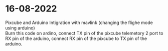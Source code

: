 # 16-08-2022
Pixcube and Arduino Intigration with mavlink (changing the flighe mode using arduino)                                                                                     
Burn this code on ardino, connect TX pin of the pixcube telemetory 2 port to RX pin of the arduino, connect RX pin of the pixcube to TX pin of the arduino. 
